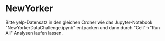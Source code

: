 # NewYorker
Bitte yelp-Datensatz in den gleichen Ordner wie das Jupyter-Notebook "NewYorkerDataChallenge.ipynb" entpacken und dann durch "Cell"->"Run All" Analysen laufen lassen.
